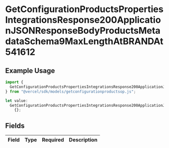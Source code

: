 # GetConfigurationProductsPropertiesIntegrationsResponse200ApplicationJSONResponseBodyProductsMetadataSchema9MaxLengthAtBRANDAt541612

## Example Usage

```typescript
import {
  GetConfigurationProductsPropertiesIntegrationsResponse200ApplicationJSONResponseBodyProductsMetadataSchema9MaxLengthAtBRANDAt541612,
} from "@vercel/sdk/models/getconfigurationproductsop.js";

let value:
  GetConfigurationProductsPropertiesIntegrationsResponse200ApplicationJSONResponseBodyProductsMetadataSchema9MaxLengthAtBRANDAt541612 =
    {};
```

## Fields

| Field       | Type        | Required    | Description |
| ----------- | ----------- | ----------- | ----------- |